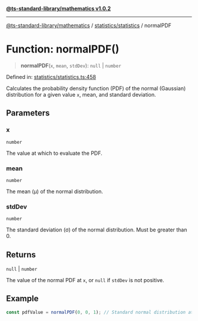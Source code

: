 [**@ts-standard-library/mathematics v1.0.2**](../../../README.md)

***

[@ts-standard-library/mathematics](../../../README.md) / [statistics/statistics](../README.md) / normalPDF

# Function: normalPDF()

> **normalPDF**(`x`, `mean`, `stdDev`): `null` \| `number`

Defined in: [statistics/statistics.ts:458](https://github.com/gabaudette/ts-stdlib/blob/4a412e6fb273dc9fcab54b84c05921f52dac4b3f/packages/mathematics/src/statistics/statistics.ts#L458)

Calculates the probability density function (PDF) of the normal (Gaussian) distribution
for a given value `x`, mean, and standard deviation.

## Parameters

### x

`number`

The value at which to evaluate the PDF.

### mean

`number`

The mean (μ) of the normal distribution.

### stdDev

`number`

The standard deviation (σ) of the normal distribution. Must be greater than 0.

## Returns

`null` \| `number`

The value of the normal PDF at `x`, or `null` if `stdDev` is not positive.

## Example

```typescript
const pdfValue = normalPDF(0, 0, 1); // Standard normal distribution at x = 0
```
